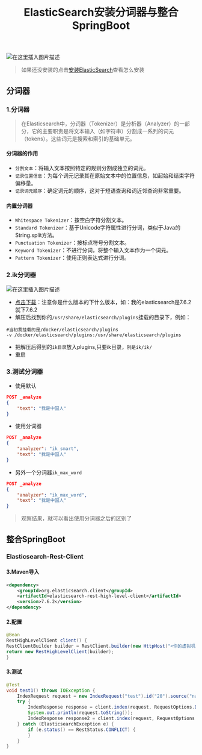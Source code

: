 ﻿---
title:  ElasticSearch安装分词器与整合SpringBoot
index: false
icon: terminal
category:
  - SpringBoot
  - ElasticSearch
---
<meta name="referrer" content="no-referrer"/>


![在这里插入图片描述](https://i-blog.csdnimg.cn/direct/0f1763693e624cd39be237c2361aca8b.jpeg#pic_center)

>如果还没安装的点击[安装ElasticSearch](https://blog.csdn.net/2301_77207909/article/details/142487380?spm=1001.2014.3001.5501)查看怎么安装

## 分词器
### 1.分词器
> 在Elasticsearch中，分词器（Tokenizer）是分析器（Analyzer）的一部分，它的主要职责是将文本输入（如字符串）分割成一系列的词元（tokens）。这些词元是搜索和索引的基础单元。

#### 分词器的作用
- `分割文本`：将输入文本按照特定的规则分割成独立的词元。
- `记录位置信息`：为每个词元记录其在原始文本中的位置信息，如起始和结束字符偏移量。
- `记录词元顺序`：确定词元的顺序，这对于短语查询和词近邻查询非常重要。
#### 内置分词器
- `Whitespace Tokenizer`：按空白字符分割文本。
- `Standard Tokenizer`：基于Unicode字符属性进行分词，类似于Java的String.split方法。
- `Punctuation Tokenizer`：按标点符号分割文本。
- `Keyword Tokenizer`：不进行分词，将整个输入文本作为一个词元。
- `Pattern Tokenizer`：使用正则表达式进行分词。
### 2.ik分词器
![在这里插入图片描述](https://i-blog.csdnimg.cn/direct/0b29567c32da478db93901a150a4b386.png)

- [点击下载](https://github.com/infinilabs/analysis-ik/releases?after=v6.4.2&page=10)：注意你是什么版本的下什么版本，如：我的elasticsearch是7.6.2就下7.6.2
- 解压后找到你的`/usr/share/elasticsearch/plugins`挂载的目录下，例如：
```shell
#当初我挂载的是/docker/elasticsearch/plugins
-v /docker/elasticsearch/plugins:/usr/share/elasticsearch/plugins
```
- 把解压后得到的`ik目录`放入plugins,只要ik目录，`别是ik/ik/`
- 重启
### 3.测试分词器
- 使用默认
```json
POST _analyze
{ 
	"text": "我是中国人"
}
```
- 使用分词器
```json
POST _analyze
{ 
	"analyzer": "ik_smart", 
	"text": "我是中国人"
}
```
- 另外一个分词器`ik_max_word`
```json
POST _analyze
{ 
	"analyzer": "ik_max_word", 
	"text": "我是中国人"
}
```
>观察结果，就可以看出使用分词器之后的区别了

## 整合SpringBoot
### Elasticsearch-Rest-Client
#### 3.Maven导入
```xml
<dependency>
	<groupId>org.elasticsearch.client</groupId>
	<artifactId>elasticsearch-rest-high-level-client</artifactId>
	<version>7.6.2</version>
</dependency>
```
#### 2.配置
```java
@Bean
RestHighLevelClient client() {
RestClientBuilder builder = RestClient.builder(new HttpHost("<你的虚拟机ip>", 9200, "http"));
return new RestHighLevelClient(builder);
}
```

#### 3.测试
```java
@Test
void test1() throws IOException {
	IndexRequest request = new IndexRequest("test").id("20").source("name","中国","id",20L);
	try {
		IndexResponse response = client.index(request, RequestOptions.DEFAULT);
		System.out.println(request.toString());
		IndexResponse response2 = client.index(request, RequestOptions.DEFAULT);
	} catch (ElasticsearchException e) {
		if (e.status() == RestStatus.CONFLICT) {
		}
	}
}
```
